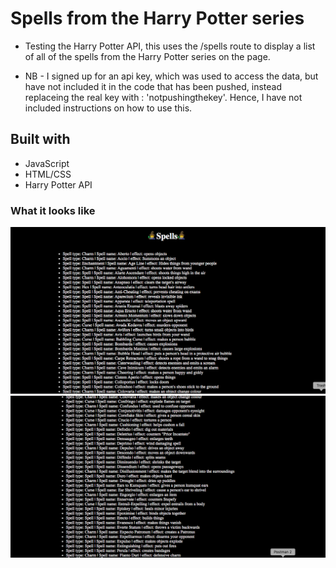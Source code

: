 #  Spells from the Harry Potter series

* Testing the Harry Potter API, this uses the /spells route to display a list of all of the spells from the Harry Potter series on the page.

* NB - I signed up for an api key, which was used to access the data, but have not included it in the code that has been pushed, instead replaceing the real key with :  'notpushingthekey'.
Hence, I have not included instructions on how to use this.


## Built with

* JavaScript
* HTML/CSS
* Harry Potter API

### What it looks like

![output](spells1.png)
![output](spells2.png)